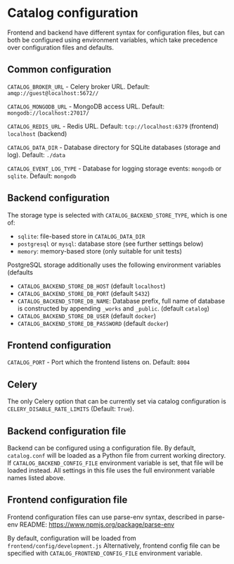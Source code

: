 Catalog configuration
=====================

Frontend and backend have different syntax for configuration files,
but can both be configured using environment variables, which take
precedence over configuration files and defaults. 

Common configuration
--------------------

`CATALOG_BROKER_URL` - Celery broker URL.
    Default: `amqp://guest@localhost:5672//`

`CATALOG_MONGODB_URL` - MongoDB access URL.
    Default: `mongodb://localhost:27017/`

`CATALOG_REDIS_URL` - Redis URL.
    Default: `tcp://localhost:6379` (frontend)
             `localhost` (backend)

`CATALOG_DATA_DIR` - Database directory for SQLite databases (storage and log).
    Default: `./data`

`CATALOG_EVENT_LOG_TYPE` - Database for logging storage events: `mongodb` or `sqlite`.
    Default: `mongodb`

Backend configuration
---------------------

The storage type is selected with `CATALOG_BACKEND_STORE_TYPE`, which
is one of:

* `sqlite`: file-based store in `CATALOG_DATA_DIR`
* `postgresql` or `mysql`: database store (see further settings below)
* `memory`: memory-based store (only suitable for unit tests)

PostgreSQL storage additionally uses the following
environment variables (defaults 

* `CATALOG_BACKEND_STORE_DB_HOST` (default `localhost`)
* `CATALOG_BACKEND_STORE_DB_PORT` (default `5432`) 
* `CATALOG_BACKEND_STORE_DB_NAME`: Database prefix, full name of
   database is constructed by appending `_works` and `_public`.
   (default `catalog`) 
* `CATALOG_BACKEND_STORE_DB_USER` (default `docker`)
* `CATALOG_BACKEND_STORE_DB_PASSWORD` (default `docker`)


Frontend configuration
----------------------

`CATALOG_PORT` - Port which the frontend listens on.
    Default: `8004`

Celery
------

The only Celery option that can be currently set
via catalog configuration is `CELERY_DISABLE_RATE_LIMITS`
(Default: `True`).

Backend configuration file
--------------------------

Backend can be configured using a configuration file.  By default,
`catalog.conf` will be loaded as a Python file from current working
directory.  If `CATALOG_BACKEND_CONFIG_FILE` environment variable is
set, that file will be loaded instead.  All settings in this file uses
the full environment variable names listed above.


Frontend configuration file
---------------------------

Frontend configuration files can use parse-env syntax, described
in parse-env README: https://www.npmjs.org/package/parse-env

By default, configuration will be loaded from `frontend/config/development.js`
Alternatively, frontend config file can be specified with
`CATALOG_FRONTEND_CONFIG_FILE` environment variable.
